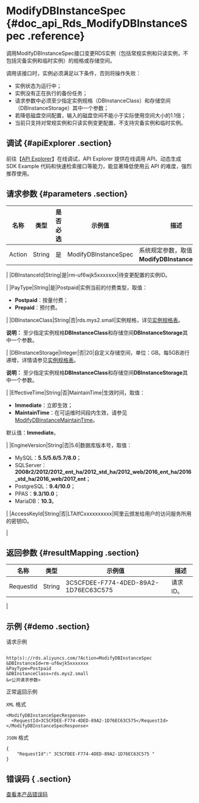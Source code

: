 # ModifyDBInstanceSpec {#doc_api_Rds_ModifyDBInstanceSpec .reference}

调用ModifyDBInstanceSpec接口变更RDS实例（包括常规实例和只读实例，不包括灾备实例和临时实例）的规格或存储空间。

调用该接口时，实例必须满足以下条件，否则将操作失败：

-   实例状态为运行中；
-   实例没有正在执行的备份任务；
-   请求参数中必须至少指定实例规格（DBInstanceClass）和存储空间（DBInstanceStorage）其中一个参数；
-   若降低磁盘空间配置，输入的磁盘空间不能小于实际使用空间大小的1.1倍；
-   当前只支持对常规实例和只读实例变更配置，不支持灾备实例和临时实例。

## 调试 {#apiExplorer .section}

前往【[API Explorer](https://api.aliyun.com/#product=Rds&api=ModifyDBInstanceSpec)】在线调试，API Explorer 提供在线调用 API、动态生成 SDK Example 代码和快速检索接口等能力，能显著降低使用云 API 的难度，强烈推荐使用。

## 请求参数 {#parameters .section}

|名称|类型|是否必选|示例值|描述|
|--|--|----|---|--|
|Action|String|是|ModifyDBInstanceSpec|系统规定参数，取值：**ModifyDBInstanceSpec**。

 |
|DBInstanceId|String|是|rm-uf6wjk5xxxxxxx|待变更配置的实例ID。

 |
|PayType|String|是|Postpaid|实例当前的付费类型，取值：

 -   **Postpaid**：按量付费；
-   **Prepaid**：预付费。

 |
|DBInstanceClass|String|否|rds.mys2.small|实例规格，详见[实例规格表](~~26312~~)。

 **说明：** 至少指定实例规格**DBInstanceClass**和存储空间**DBInstanceStorage**其中一个参数。

 |
|DBInstanceStorage|Integer|否|20|自定义存储空间，单位：GB。每5GB进行递增，详情请参见[实例规格表](~~26312~~)。

 **说明：** 至少指定实例规格**DBInstanceClass**和存储空间**DBInstanceStorage**其中一个参数。

 |
|EffectiveTime|String|否|MaintainTime|生效时间，取值：

 -   **Immediate**：立即生效；
-   **MaintainTime**：在可运维时间段内生效，请参见[ModifyDBInstanceMaintainTime](~~26249~~)。

 默认值：**Immediate**。

 |
|EngineVersion|String|否|5.6|数据库版本号，取值：

 -   MySQL：**5.5/5.6/5.7/8.0**；
-   SQLServer：**2008r2/2012/2012\_ent\_ha/2012\_std\_ha/2012\_web/2016\_ent\_ha/2016\_std\_ha/2016\_web/2017\_ent**；
-   PostgreSQL：**9.4/10.0**；
-   PPAS：**9.3/10.0**；
-   MariaDB：**10.3**。

 |
|AccessKeyId|String|否|LTAIfCxxxxxxxxxx|阿里云颁发给用户的访问服务所用的密钥ID。

 |

## 返回参数 {#resultMapping .section}

|名称|类型|示例值|描述|
|--|--|---|--|
|RequestId|String|3C5CFDEE-F774-4DED-89A2-1D76EC63C575|请求ID。

 |

## 示例 {#demo .section}

请求示例

``` {#request_demo}

http(s)://rds.aliyuncs.com/?Action=ModifyDBInstanceSpec
&DBInstanceId=rm-uf6wjk5xxxxxxx
&PayType=Postpaid
&DBInstanceClass=rds.mys2.small
&<公共请求参数>

```

正常返回示例

`XML` 格式

``` {#xml_return_success_demo}
<ModifyDBInstanceSpecResponse>
  <RequestId>3C5CFDEE-F774-4DED-89A2-1D76EC63C575</RequestId>
</ModifyDBInstanceSpecResponse>

```

`JSON` 格式

``` {#json_return_success_demo}
{
	"RequestId":" 3C5CFDEE-F774-4DED-89A2-1D76EC63C575 "
}
```

## 错误码 { .section}

[查看本产品错误码](https://error-center.aliyun.com/status/product/Rds)

